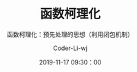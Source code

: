 ---
layout:     post
title:      "函数柯理化"
subtitle:   "函数柯理化：预先处理的思想（利用闭包机制）"
date:       2019-11-17 09:30：00
author:     "Coder-Li-wj"
tags:       JavaScript
---  